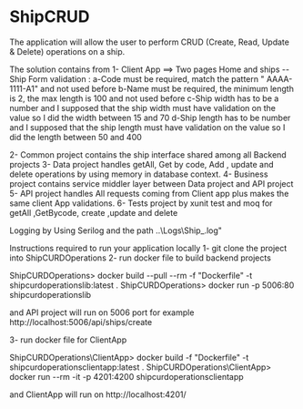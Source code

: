 # ShipCRUD
The application will allow the user to perform CRUD (Create, Read, Update &amp; Delete) operations on a ship.

The solution contains from
1- Client App ==> Two pages Home and ships
--Ship Form validation :
a-Code must be required, match the pattern " AAAA-1111-A1" and not used before
b-Name must be required, the minimum length is 2, the max length is 100  and not used before
c-Ship width has to be a number and I  supposed that the ship width must have validation on the value so I did the width  between 15 and 70
d-Ship length  has to be number  and I supposed that the ship length must have validation on the value so I did the length between 50 and 400

2- Common project contains the ship interface shared among all Backend projects
3- Data project handles getAll, Get by code, Add , update and delete operations by using  memory in database context.
4- Business project contains service middler layer between Data project and API project
5- API project handles All requests coming from Client app plus makes the same client App validations.
6- Tests project by xunit test and moq for getAll ,GetBycode, create ,update and delete

Logging by Using Serilog and the path ..\\Logs\\Ship_.log"


Instructions required to run your application locally 
1- git clone the project into ShipCURDOperations
2- run docker file to build backend projects  

ShipCURDOperations> docker build --pull --rm -f "Dockerfile" -t shipcurdoperationslib:latest .
ShipCURDOperations> docker run -p 5006:80 shipcurdoperationslib

and API project will run on 5006 port for example  http://localhost:5006/api/ships/create

3- run docker file for ClientApp 

ShipCURDOperations\ClientApp> docker build -f "Dockerfile" -t shipcurdoperationsclientapp:latest .
ShipCURDOperations\ClientApp> docker run --rm -it -p 4201:4200 shipcurdoperationsclientapp

and ClientApp will run on http://localhost:4201/










